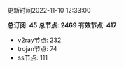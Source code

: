 更新时间2022-11-10 12:33:00

**总订阅: 45**
**总节点: 2469**
**有效节点: 417**
- v2ray节点: 232
- trojan节点: 74
- ss节点: 111
